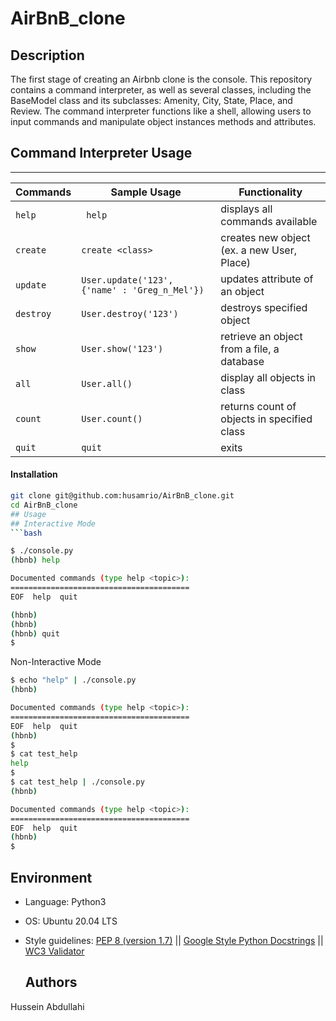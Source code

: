# AirBnB_clone
## Description

The first stage of creating an Airbnb clone is the console. This repository contains a command interpreter, as well as several classes, including the BaseModel class and its subclasses: Amenity, City, State, Place, and Review. The command interpreter functions like a shell, allowing users to input commands and manipulate object instances
methods and attributes.

## Command Interpreter Usage
********************************************************************************
| Commands |  Sample Usage  | Functionality  |
|----------|----------------|----------------|
|` help ` |` help` | displays all commands available |
| `create` | `create <class>` | creates new object (ex. a new User, Place) |
| `update` | `User.update('123', {'name' : 'Greg_n_Mel'})` | updates attribute of an object |
| `destroy` |  `User.destroy('123')` | destroys specified object |
| `show` | `User.show('123')` | retrieve an object from a file, a database |
| `all` | `User.all()` | display all objects in class |
| `count` | `User.count()` | returns count of objects in specified class |
| `quit` | `quit` | exits |

#### Installation
```bash
git clone git@github.com:husamrio/AirBnB_clone.git
cd AirBnB_clone
## Usage 
## Interactive Mode
```bash

$ ./console.py
(hbnb) help

Documented commands (type help <topic>):
========================================
EOF  help  quit

(hbnb)
(hbnb)
(hbnb) quit
$
```
 Non-Interactive Mode
```bash
$ echo "help" | ./console.py
(hbnb)

Documented commands (type help <topic>):
========================================
EOF  help  quit
(hbnb)
$
$ cat test_help
help
$
$ cat test_help | ./console.py
(hbnb)

Documented commands (type help <topic>):
========================================
EOF  help  quit
(hbnb)
$
```

## Environment
- Language: Python3
- OS: Ubuntu 20.04 LTS
- Style guidelines: [PEP 8 (version 1.7)](https://www.python.org/dev/peps/pep-0008/) \|| [Google Style Python Docstrings](http://sphinxcontrib-napoleon.readthedocs.io/en/l\atest/example_google.html) || [WC3 Validator](https://github.com/holbertonschool/W3C-Validator)

  ## Authors
Hussein Abdullahi 
